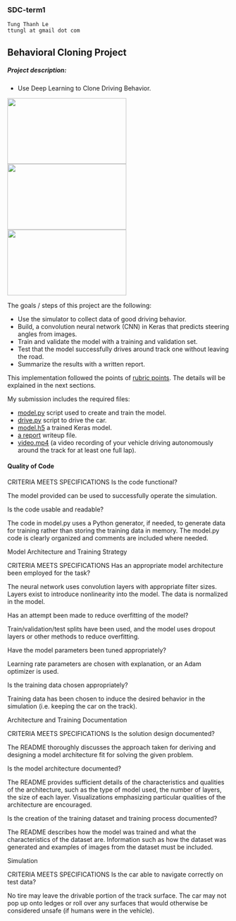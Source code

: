 ### SDC-term1
    
    Tung Thanh Le
    ttungl at gmail dot com
   
**Behavioral Cloning Project**
---

##### Project description: 
+ Use Deep Learning to Clone Driving Behavior.

<img src="https://github.com/ttungl/SDC-term1-Behavioral-Cloning/blob/master/gifs/bridge1.gif" height="149" width="270"> <img src="https://github.com/ttungl/SDC-term1-Behavioral-Cloning/blob/master/gifs/curve1.gif" height="149" width="270"> <img src="https://github.com/ttungl/SDC-term1-Behavioral-Cloning/blob/master/gifs/view1.gif" height="149" width="270">

The goals / steps of this project are the following:
* Use the simulator to collect data of good driving behavior.
* Build, a convolution neural network (CNN) in Keras that predicts steering angles from images.
* Train and validate the model with a training and validation set.
* Test that the model successfully drives around track one without leaving the road.
* Summarize the results with a written report.


[//]: # (Image References)

[image5]: ./images_output/center_output.png "center image"
[image6]: ./images_output/left_output.png "left image"
[image7]: ./images_output/right_output.png "right image"

[image8]: ./images_output/bgr_image_input.png "bgr"
[image9]: ./images_output/rgb_image_input.png "rgb output"

[image10]: ./images_output/brightness1.png "brightness 1"
[image11]: ./images_output/brightness2.png "brightness 2"
[image12]: ./images_output/brightness3.png "brightness 3"
[image13]: ./images_output/brightness4.png "brightness 4"

[image14]: ./images_output/shadow1.png "shadow 1"
[image15]: ./images_output/shadow2.png "shadow 2"
[image16]: ./images_output/shadow4.png "shadow 4"
[image17]: ./images_output/shadow6.png "shadow 6"
[image18]: ./images_output/shadow8.png "shadow 8"
[image19]: ./images_output/shadow9.png "shadow 9"

[image20]: ./images_output/right_input.png "right input flip"
[image21]: ./images_output/right_input_flipped.png "flipped to left"

[image22]: ./images_output/loss_valid.png "MSE loss"


This implementation followed the points of [rubric points](https://review.udacity.com/#!/rubrics/432/view). The details will be explained in the next sections.  

My submission includes the required files: 
* [model.py](https://github.com/ttungl/SDC-term1-Behavioral-Cloning/blob/master/model.py) script used to create and train the model.
* [drive.py](https://github.com/ttungl/SDC-term1-Behavioral-Cloning/blob/master/drive.py) script to drive the car.
* [model.h5](https://github.com/ttungl/SDC-term1-Behavioral-Cloning/blob/master/model.h5) a trained Keras model.
* [a report](https://github.com/ttungl/SDC-term1-Behavioral-Cloning/blob/master/writeup.md) writeup file.
* [video.mp4](https://github.com/ttungl/SDC-term1-Behavioral-Cloning/blob/master/video.mp4) (a video recording of your vehicle driving autonomously around the track for at least one full lap).

#### Quality of Code

CRITERIA
MEETS SPECIFICATIONS
Is the code functional?

The model provided can be used to successfully operate the simulation.

Is the code usable and readable?

The code in model.py uses a Python generator, if needed, to generate data for training rather than storing the training data in memory. The model.py code is clearly organized and comments are included where needed.

Model Architecture and Training Strategy

CRITERIA
MEETS SPECIFICATIONS
Has an appropriate model architecture been employed for the task?

The neural network uses convolution layers with appropriate filter sizes. Layers exist to introduce nonlinearity into the model. The data is normalized in the model.

Has an attempt been made to reduce overfitting of the model?

Train/validation/test splits have been used, and the model uses dropout layers or other methods to reduce overfitting.

Have the model parameters been tuned appropriately?

Learning rate parameters are chosen with explanation, or an Adam optimizer is used.

Is the training data chosen appropriately?

Training data has been chosen to induce the desired behavior in the simulation (i.e. keeping the car on the track).

Architecture and Training Documentation

CRITERIA
MEETS SPECIFICATIONS
Is the solution design documented?

The README thoroughly discusses the approach taken for deriving and designing a model architecture fit for solving the given problem.

Is the model architecture documented?

The README provides sufficient details of the characteristics and qualities of the architecture, such as the type of model used, the number of layers, the size of each layer. Visualizations emphasizing particular qualities of the architecture are encouraged.

Is the creation of the training dataset and training process documented?

The README describes how the model was trained and what the characteristics of the dataset are. Information such as how the dataset was generated and examples of images from the dataset must be included.

Simulation

CRITERIA
MEETS SPECIFICATIONS
Is the car able to navigate correctly on test data?

No tire may leave the drivable portion of the track surface. The car may not pop up onto ledges or roll over any surfaces that would otherwise be considered unsafe (if humans were in the vehicle). 




<!-- ![][image5] -->


<!-- 
###Files Submitted & Code Quality

####1. Submission includes all required files and can be used to run the simulator in autonomous mode

My project includes the following files:
* model.py containing the script to create and train the model
* drive.py for driving the car in autonomous mode
* model.h5 containing a trained convolution neural network 
* writeup_report.md or writeup_report.pdf summarizing the results

####2. Submission includes functional code
Using the Udacity provided simulator and my drive.py file, the car can be driven autonomously around the track by executing 
```sh
python drive.py model.h5
```

####3. Submission code is usable and readable

The model.py file contains the code for training and saving the convolution neural network. The file shows the pipeline I used for training and validating the model, and it contains comments to explain how the code works.

###Model Architecture and Training Strategy

####1. An appropriate model architecture has been employed

My model consists of a convolution neural network with 3x3 filter sizes and depths between 32 and 128 (model.py lines 18-24) 

The model includes RELU layers to introduce nonlinearity (code line 20), and the data is normalized in the model using a Keras lambda layer (code line 18). 

####2. Attempts to reduce overfitting in the model

The model contains dropout layers in order to reduce overfitting (model.py lines 21). 

The model was trained and validated on different data sets to ensure that the model was not overfitting (code line 10-16). The model was tested by running it through the simulator and ensuring that the vehicle could stay on the track.

####3. Model parameter tuning

The model used an adam optimizer, so the learning rate was not tuned manually (model.py line 25).

####4. Appropriate training data

Training data was chosen to keep the vehicle driving on the road. I used a combination of center lane driving, recovering from the left and right sides of the road ... 

For details about how I created the training data, see the next section. 

###Model Architecture and Training Strategy

####1. Solution Design Approach

The overall strategy for deriving a model architecture was to ...

My first step was to use a convolution neural network model similar to the ... I thought this model might be appropriate because ...

In order to gauge how well the model was working, I split my image and steering angle data into a training and validation set. I found that my first model had a low mean squared error on the training set but a high mean squared error on the validation set. This implied that the model was overfitting. 

To combat the overfitting, I modified the model so that ...

Then I ... 

The final step was to run the simulator to see how well the car was driving around track one. There were a few spots where the vehicle fell off the track... to improve the driving behavior in these cases, I ....

At the end of the process, the vehicle is able to drive autonomously around the track without leaving the road.

####2. Final Model Architecture

The final model architecture (model.py lines 18-24) consisted of a convolution neural network with the following layers and layer sizes ...

Here is a visualization of the architecture (note: visualizing the architecture is optional according to the project rubric)

![alt text][image1]

####3. Creation of the Training Set & Training Process

To capture good driving behavior, I first recorded two laps on track one using center lane driving. Here is an example image of center lane driving:

![alt text][image2]

I then recorded the vehicle recovering from the left side and right sides of the road back to center so that the vehicle would learn to .... These images show what a recovery looks like starting from ... :

![alt text][image3]
![alt text][image4]
![alt text][image5]

Then I repeated this process on track two in order to get more data points.

To augment the data sat, I also flipped images and angles thinking that this would ... For example, here is an image that has then been flipped:

![alt text][image6]
![alt text][image7]

Etc ....

After the collection process, I had X number of data points. I then preprocessed this data by ...


I finally randomly shuffled the data set and put Y% of the data into a validation set. 

I used this training data for training the model. The validation set helped determine if the model was over or under fitting. The ideal number of epochs was Z as evidenced by ... I used an adam optimizer so that manually training the learning rate wasn't necessary. -->
